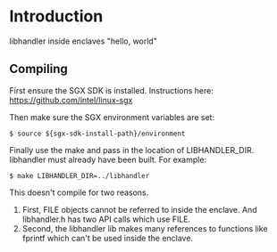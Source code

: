 # Introduction

libhandler inside enclaves "hello, world"

## Compiling

First ensure the SGX SDK is installed. Instructions here: https://github.com/intel/linux-sgx

Then make sure the SGX environment variables are set:

    $ source ${sgx-sdk-install-path}/environment

Finally use the make and pass in the location of LIBHANDLER_DIR. libhandler must already have been built. For example:

    $ make LIBHANDLER_DIR=../libhandler 

This doesn't compile for two reasons. 

1. First, FILE objects cannot be referred to inside the enclave. And
   libhandler.h has two API calls which use FILE.
2. Second, the libhandler lib makes many references to functions like fprintf
   which can't be used inside the enclave.
